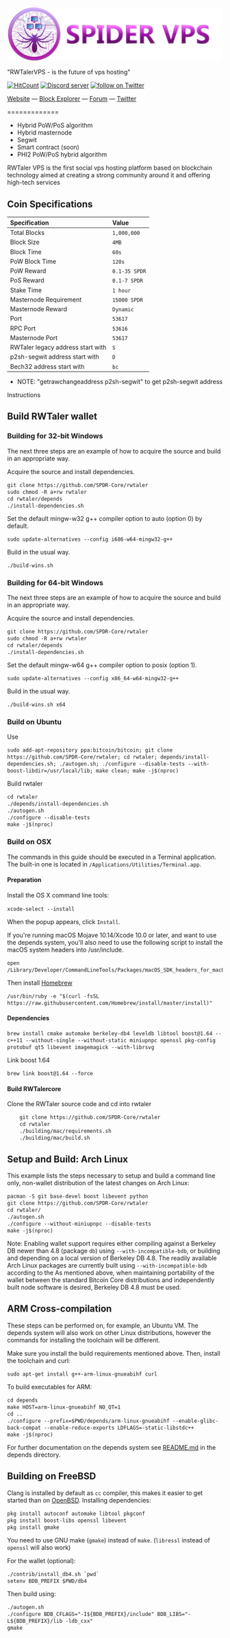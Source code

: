 ![SPDR Logo](src/qt/res/images/rwtaler_logo_horizontal.png)

"RWTalerVPS - is the future of vps hosting"

[![HitCount](http://hits.dwyl.io/216k155/rwtaler.svg)](http://hits.dwyl.io/216k155/rwtaler)
<a href="https://discord.gg/vqzqWJg"><img src="https://discordapp.com/api/guilds/518071066678263815/widget.png" alt="Discord server" /></a> <a href="https://twitter.com/intent/follow?screen_name=SPDRVPS"><img src="https://img.shields.io/twitter/follow/SPDRVPS.svg?style=social&logo=twitter" alt="follow on Twitter"></a>
                                                                                                                                                     
[Website](https://spidervps.net) — [Block Explorer](http://explorer.spidervps.net/) — [Forum](https://bitcointalk.org/index.php?topic=5116197) — [Twitter](https://twitter.com/SPDRVPS)


=============

* Hybrid PoW/PoS algorithm
* Hybrid masternode
* Segwit
* Smart contract (soon)
* PHI2 PoW/PoS hybrid algorithm

RWTaler VPS is the first social vps hosting platform based on blockchain technology aimed at creating a strong community around it and offering high-tech services  

## Coin Specifications

| Specification | Value |
|:-----------|:-----------|
| Total Blocks | `1,000,000` |
| Block Size | `4MB` |
| Block Time | `60s` |
| PoW Block Time | `120s`   |
| PoW Reward | `0.1-35 SPDR` |
| PoS Reward | `0.1-7 SPDR` |
| Stake Time | `1 hour` | 
| Masternode Requirement | `15000 SPDR` |
| Masternode Reward | `Dynamic` |
| Port | `53617` |
| RPC Port | `53616` |
| Masternode Port | `53617` |
| RWTaler legacy address start with | `S` |
| p2sh-segwit address start with | `D` |
| Bech32 address start with | `bc` |

* NOTE: "getrawchangeaddress p2sh-segwit" to get p2sh-segwit address 

Instructions

Build RWTaler wallet
----------

### Building for 32-bit Windows

The next three steps are an example of how to acquire the source and build in an appropriate way.
        
Acquire the source and install dependencies.

    git clone https://github.com/SPDR-Core/rwtaler
    sudo chmod -R a+rw rwtaler
    cd rwtaler/depends
    ./install-dependencies.sh
    
Set the default mingw-w32 g++ compiler option to auto (option 0) by default.

    sudo update-alternatives --config i686-w64-mingw32-g++
    
Build in the usual way.

    ./build-wins.sh
    
### Building for 64-bit Windows   

The next three steps are an example of how to acquire the source and build in an appropriate way.
        
Acquire the source and install dependencies.

    git clone https://github.com/SPDR-Core/rwtaler
    sudo chmod -R a+rw rwtaler
    cd rwtaler/depends
    ./install-dependencies.sh
    
Set the default mingw-w64 g++ compiler option to posix (option 1).

    sudo update-alternatives --config x86_64-w64-mingw32-g++
    
Build in the usual way.

    ./build-wins.sh x64

### Build on Ubuntu

Use

    sudo add-apt-repository ppa:bitcoin/bitcoin; git clone https://github.com/SPDR-Core/rwtaler; cd rwtaler; depends/install-dependencies.sh; ./autogen.sh; ./configure --disable-tests --with-boost-libdir=/usr/local/lib; make clean; make -j$(nproc)



Build rwtaler 

    cd rwtaler
    ./depends/install-dependencies.sh
    ./autogen.sh
    ./configure --disable-tests
    make -j$(nproc)

### Build on OSX

The commands in this guide should be executed in a Terminal application.
The built-in one is located in `/Applications/Utilities/Terminal.app`.

#### Preparation

Install the OS X command line tools:

`xcode-select --install`

When the popup appears, click `Install`.

If you're running macOS Mojave 10.14/Xcode 10.0 or later, and want to use the depends system, you'll also need to use the following script to install the macOS system headers into /usr/include.

    open /Library/Developer/CommandLineTools/Packages/macOS_SDK_headers_for_macOS_10.14.pkg

Then install [Homebrew](https://brew.sh)

    /usr/bin/ruby -e "$(curl -fsSL https://raw.githubusercontent.com/Homebrew/install/master/install)"

#### Dependencies

    brew install cmake automake berkeley-db4 leveldb libtool boost@1.64 --c++11 --without-single --without-static miniupnpc openssl pkg-config protobuf qt5 libevent imagemagick --with-librsvg

Link boost 1.64

    brew link boost@1.64 --force

#### Build RWTalercore

Clone the RWTaler source code and cd into rwtaler

        git clone https://github.com/SPDR-Core/rwtaler
        cd rwtaler
        ./building/mac/requirements.sh
        ./building/mac/build.sh

Setup and Build: Arch Linux
-----------------------------------
This example lists the steps necessary to setup and build a command line only, non-wallet distribution of the latest changes on Arch Linux:

    pacman -S git base-devel boost libevent python
    git clone https://github.com/SPDR-Core/rwtaler
    cd rwtaler/
    ./autogen.sh
    ./configure --without-miniupnpc --disable-tests
    make -j$(nproc)

Note:
Enabling wallet support requires either compiling against a Berkeley DB newer than 4.8 (package `db`) using `--with-incompatible-bdb`,
or building and depending on a local version of Berkeley DB 4.8. The readily available Arch Linux packages are currently built using
`--with-incompatible-bdb` according to the
As mentioned above, when maintaining portability of the wallet between the standard Bitcoin Core distributions and independently built
node software is desired, Berkeley DB 4.8 must be used.


ARM Cross-compilation
-------------------
These steps can be performed on, for example, an Ubuntu VM. The depends system
will also work on other Linux distributions, however the commands for
installing the toolchain will be different.

Make sure you install the build requirements mentioned above.
Then, install the toolchain and curl:

    sudo apt-get install g++-arm-linux-gnueabihf curl

To build executables for ARM:

    cd depends
    make HOST=arm-linux-gnueabihf NO_QT=1
    cd ..
    ./configure --prefix=$PWD/depends/arm-linux-gnueabihf --enable-glibc-back-compat --enable-reduce-exports LDFLAGS=-static-libstdc++
    make -j$(nproc)

For further documentation on the depends system see [README.md](../depends/README.md) in the depends directory.

Building on FreeBSD
--------------------

Clang is installed by default as `cc` compiler, this makes it easier to get
started than on [OpenBSD](build-openbsd.md). Installing dependencies:

    pkg install autoconf automake libtool pkgconf
    pkg install boost-libs openssl libevent
    pkg install gmake

You need to use GNU make (`gmake`) instead of `make`.
(`libressl` instead of `openssl` will also work)

For the wallet (optional):

    ./contrib/install_db4.sh `pwd`
    setenv BDB_PREFIX $PWD/db4

Then build using:

    ./autogen.sh
    ./configure BDB_CFLAGS="-I${BDB_PREFIX}/include" BDB_LIBS="-L${BDB_PREFIX}/lib -ldb_cxx"
    gmake
